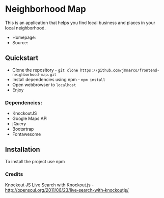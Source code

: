 # Neighborhood Map
This is an application that helps you find local business and places in your local neighborhood.

- Homepage:
- Source:

## Quickstart


- Clone the repository - `git clone https://github.com/jmmarco/frontend-neighborhood-map.git`
- Install dependencies using npm - `npm install`
- Open webbrowser to `localhost`
- Enjoy



### Dependencies:

 - KnockoutJS
 - Google Maps API
 - jQuery
 - Bootsrtrap
 - Fontawesome


## Installation
To install the project use npm



### Credits

Knockout JS
Live Search with Knockout.js - http://opensoul.org/2011/06/23/live-search-with-knockoutjs/
